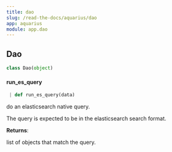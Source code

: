 ```yaml
---
title: dao
slug: /read-the-docs/aquarius/dao
app: aquarius
module: app.dao
---
```

## Dao

```python
class Dao(object)
```

#### run\_es\_query

```python
 | def run_es_query(data)
```

do an elasticsearch native query.

The query is expected to be in the elasticsearch search format.

**Returns**:

list of objects that match the query.

